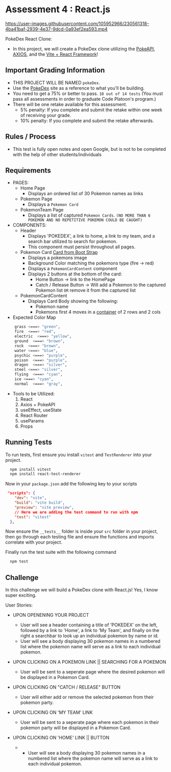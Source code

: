 # Assessment 4 : React.js

https://user-images.githubusercontent.com/105952966/230561318-4ba41baf-2939-4e37-9dcd-0a93ef2ea593.mp4

PokeDex React Clone:

- In this project, we will create a PokeDex clone utilizing the [PokeAPI](https://pokeapi.co/), [AXIOS](https://axios-http.com/docs/intro), and the [Vite + React Framework](https://vitejs.dev/guide/)!

## Important Grading Information
- THIS PROJECT WILL BE NAMED `pokeDex`.
- Use the [PokeDex](https://codeplatoon-fullstack.github.io/assessment-4/) site as a reference to what you'll be building.
- You need to get a 75% or better to pass. `10 out of 14 tests` (You must pass all assessments in order to graduate Code Platoon's program.)
- There will be one retake available for this assessment.
  - 5% penalty: If you complete and submit the retake within one week of receiving your grade.
  - 10% penalty: If you complete and submit the retake afterwards.

## Rules / Process

- This test is fully open notes and open Google, but is not to be completed with the help of other students/individuals

## Requirements

- PAGES:
  - Home Page
    - Displays an ordered list of 30 Pokemon names as links
  - Pokemon Page
    - Displays a `Pokemon Card`
  - PokemonTeam Page
    - Displays a list of captured `Pokemon Cards`. `(NO MORE THAN 6 POKEMON AND NO REPETITIVE POKEMON COULD BE CAUGHT)`
- COMPONENTS:
  - Header
    - Displays 'POKEDEX', a link to home, a link to my team, and a search bar utilized to search for pokemon.
    - This component must persist throughout all pages.
  - Pokemon Card [Card from Boot Strap](https://react-bootstrap.github.io/components/cards/#basic-example)
    - Displays a pokemons image
    - Background Color matching the pokemons type (fire -> red)
    - Displays a `PokemonCardContent` component
    - Displays 2 buttons at the bottom of the card:
      - Home Button -> link to the HomePage
      - Catch / Release Button -> Will add a Pokemon to the captured Pokemon list `OR` remove it from the captured list
  - PokemonCardContent 
    - Displays Card Body showing the following:
      - Pokemon name
      - Pokemons first 4 moves in a [container](https://react-bootstrap.netlify.app/layout/grid/#container) of 2 rows and 2 cols 
- Expected Color Map
```bash
    grass <===> "green",
    fire  <===> "red",
    electric  <===> "yellow",
    ground  <===> "brown",
    rock  <===> "brown",
    water <===> "blue",
    psychic <===> "purple",
    poison  <===> "purple",
    dragon  <===> "silver",
    steel <===> "silver",
    flying  <===> "cyan",
    ice <===> "cyan",
    normal  <===> "gray",
```
- Tools to be Utilized:
  1. React
  2. Axios + PokeAPI
  3. useEffect, useState
  4. React Router
  5. useParams
  6. Props


## Running Tests

To run tests, first ensure you install `vitest` and `TestRenderer` into your project.

```bash
  npm install vitest
  npm install react-test-renderer
```

Now in your `package.json`  add the following key to your scripts
```json
 "scripts": {
    "dev": "vite",
    "build": "vite build",
    "preview": "vite preview",
    // Here we are adding the test command to run with npm
    "test": "vitest"
  },
```

Now ensure the `__tests__` folder is inside your `src` folder in your project, then go through each testing file and ensure the functions and imports correlate with your project.


Finally run the test suite with the following command
```bash
  npm test
```

## Challenge

In this challenge we will build a PokeDex clone with React.js! Yes, I know super exciting.

User Stories:

- UPON OPENENING YOUR PROJECT

  - User will see a header containing a title of 'POKEDEX' on the left, followed by a link to 'Home', a link to 'My Team', and finally on the right a searchbar to look up an individual pokemon by name or id.
  - User will see a body displaying 30 pokemon names in a numbered list where the pokemon name will serve as a link to each individual pokemon.

- UPON CLICKING ON A POKEMON LINK || SEARCHING FOR A POKEMON

  - User will be sent to a seperate page where the desired pokemon will be displayed in a Pokemon Card.

- UPON CLICKING ON "CATCH / RELEASE" BUTTON

  - User will either add or remove the selected pokemon from their pokemon party.

- UPON CLICKING ON 'MY TEAM' LINK

  - User will be sent to a seperate page where each pokemon in their pokemon party will be displayed in a Pokemon Card.

- UPON CLICKING ON 'HOME' LINK || BUTTON
  - - User will see a body displaying 30 pokemon names in a numbered list where the pokemon name will serve as a link to each individual pokemon.
